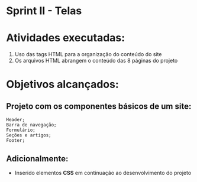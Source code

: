 # Sprint II - Telas
# Atividades executadas:
1. Uso das tags HTML para a organização do conteúdo do site
2. Os arquivos HTML abrangem o conteúdo das 8 páginas do projeto

# Objetivos alcançados:
## Projeto com os componentes básicos de um site: 
```
Header;
Barra de navegação; 
Formulário; 
Seções e artigos; 
Footer;
``` 
## Adicionalmente:
- Inserido elementos **CSS** em continuação ao desenvolvimento do projeto

